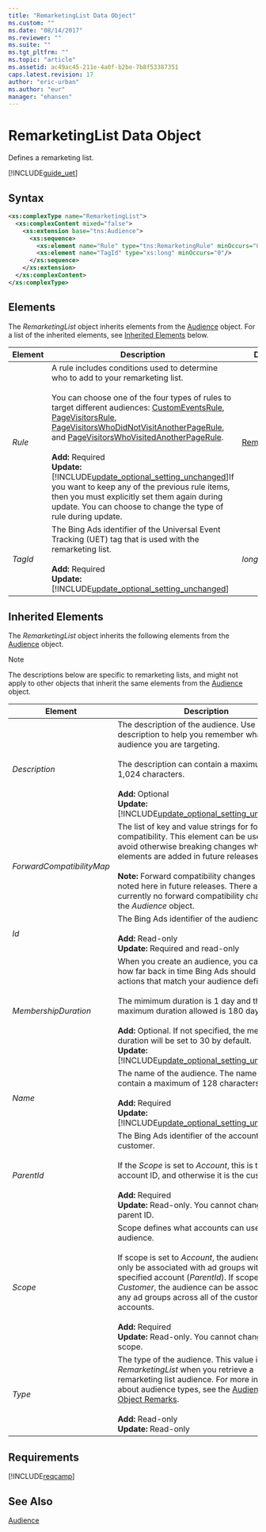 ```yaml
---
title: "RemarketingList Data Object"
ms.custom: ""
ms.date: "08/14/2017"
ms.reviewer: ""
ms.suite: ""
ms.tgt_pltfrm: ""
ms.topic: "article"
ms.assetid: ac49ac45-211e-4a0f-b2be-7b8f53387351
caps.latest.revision: 17
author: "eric-urban"
ms.author: "eur"
manager: "ehansen"
---
```

# RemarketingList Data Object
Defines a remarketing list.

[!INCLUDE[guide_uet](../campaign-api/includes/guide-uet.md)]

## Syntax

```xml
<xs:complexType name="RemarketingList">
  <xs:complexContent mixed="false">
    <xs:extension base="tns:Audience">
      <xs:sequence>
        <xs:element name="Rule" type="tns:RemarketingRule" minOccurs="0"/>
        <xs:element name="TagId" type="xs:long" minOccurs="0"/>
      </xs:sequence>
    </xs:extension>
  </xs:complexContent>
</xs:complexType>
```

## <a name="Elements"></a>Elements
The *RemarketingList* object inherits elements from the [Audience](../campaign-api/audience-data-object.md) object. For a list of the inherited elements, see [Inherited Elements](#InheritedElements) below.

|Element|Description|Data Type|
|-----------|---------------|-------------|
|*Rule*|A rule includes conditions used to determine who to add to your remarketing list.<br /><br />You can choose one of the four types of rules to target different audiences: [CustomEventsRule](../campaign-api/customeventsrule-data-object.md), [PageVisitorsRule](../campaign-api/pagevisitorsrule-data-object.md), [PageVisitorsWhoDidNotVisitAnotherPageRule](../campaign-api/pagevisitorswhodidnotvisitanotherpagerule-data-object.md), and [PageVisitorsWhoVisitedAnotherPageRule](../campaign-api/pagevisitorswhovisitedanotherpagerule-data-object.md).<br/><br/>**Add:** Required<br/>**Update:** [!INCLUDE[update_optional_setting_unchanged](../campaign-api/includes/update-optional-setting-unchanged.md)]If you want to keep any of the previous rule items, then you must explicitly set them again during update. You can choose to change the type of rule during update.|[RemarketingRule](../campaign-api/remarketingrule-data-object.md)|
|*TagId*|The Bing Ads identifier of the Universal Event Tracking (UET) tag that is used with the remarketing list.<br/><br/>**Add:** Required<br/>**Update:** [!INCLUDE[update_optional_setting_unchanged](../campaign-api/includes/update-optional-setting-unchanged.md)]|*long*|

## <a name="InheritedElements"></a>Inherited Elements
The *RemarketingList* object inherits the following elements from the [Audience](../campaign-api/audience-data-object.md) object. 

> [!NOTE]
> The descriptions below are specific to remarketing lists, and might not apply to other objects that inherit the same elements from the [Audience](../campaign-api/audience-data-object.md) object.

|Element|Description|Data Type|
|-----------|---------------|-------------|
|*Description*|The description of the audience. Use a description to help you remember what audience you are targeting.<br/><br/>The description can contain a maximum of 1,024 characters.<br/><br/>**Add:** Optional<br/>**Update:** [!INCLUDE[update_optional_setting_unchanged](../campaign-api/includes/update-optional-setting-unchanged.md)]|*string*|
|*ForwardCompatibilityMap*|The list of key and value strings for forward compatibility. This element can be used to avoid otherwise breaking changes when new elements are added in future releases.<br /><br />**Note:** Forward compatibility changes will be noted here in future releases. There are currently no forward compatibility changes for the *Audience* object.|*KeyValuePairOfstringstring* array|
|*Id*|The Bing Ads identifier of the audience.<br/><br/>**Add:** Read-only<br/>**Update:** Required and read-only|*long*|
|*MembershipDuration*|When you create an audience, you can specify how far back in time Bing Ads should look for actions that match your audience definition.<br/><br/>The mimimum duration is 1 day and the maximum duration allowed is 180 days.<br/><br/>**Add:** Optional. If not specified, the membership duration will be set to 30 by default.<br/>**Update:** [!INCLUDE[update_optional_setting_unchanged](../campaign-api/includes/update-optional-setting-unchanged.md)]|*int*|
|*Name*|The name of the audience. The name can contain a maximum of 128 characters.<br/><br/>**Add:** Required<br/>**Update:** [!INCLUDE[update_optional_setting_unchanged](../campaign-api/includes/update-optional-setting-unchanged.md)]|*string*|
|*ParentId*|The Bing Ads identifier of the account or customer. <br/><br/>If the *Scope* is set to *Account*, this is the account ID, and otherwise it is the customer ID.<br/><br/>**Add:** Required<br/>**Update:** Read-only. You cannot change the parent ID.|*long*|
|*Scope*|Scope defines what accounts can use this audience.<br/><br/> If scope is set to *Account*, the audience can only be associated with ad groups within one specified account (*ParentId*). If scope is set to *Customer*, the audience can be associated with any ad groups across all of the customer's accounts.<br/><br/>**Add:** Required<br/>**Update:** Read-only. You cannot change the scope.|[EntityScope](../campaign-api/entityscope-value-set.md)|
|*Type*|The type of the audience. This value is *RemarketingList* when you retrieve a remarketing list audience. For more information about audience types, see the [Audience Data Object Remarks](../campaign-api/audience-data-object.md#remarks).<br /><br />**Add:** Read-only<br/>**Update:** Read-only|[AudienceType](../campaign-api/audiencetype-value-set.md)|

## Requirements
[!INCLUDE[reqcamp](../campaign-api/includes/reqcamp.md)]

## See Also
[Audience](../campaign-api/audience-data-object.md)  
